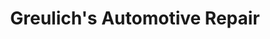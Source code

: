 ---
title: "Greulich's Automotive Repair"
url: /scottsdale/greulichs-automotive-repair/
shop: Autowerkstatt
---